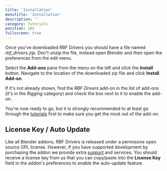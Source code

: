 ```yaml
---
title: 'Installation'
menuTitle: 'Installation'
description: ''
category: Tutorials
position: 102
fullscreen: true
---
```


Once you've downloaded RBF Drivers you should have a file named *rbf_drivers.zip*. Don't unzip the file, instead open Blender and then open the preferences from the edit menu.

Select the **Add-ons** pane from the menu on the left and click the **Install** button. Navigate to the location of the downloaded zip file and click **Install Add-on**.

If it's not already shown, find the *RBF Drivers* add-on in the list of add-ons (it's in the *Rigging* category) and check the box next to it to enable the add-on.

You're now ready to go, but it is strongly recommended to at least go through the [tutorials](/tutorials/getting-started) first to make sure you get the most out of the add-on.

## License Key / Auto Update

Like all Blender addons, RBF Drivers is released under a permissive open source GPL license. However, if you have supported development by purchasing the addon we provide extra [support](/manual/support) and services. You should receive a license key from us that you can copy/paste into the **License Key** field in the addon's preferences to enable the auto-update feature.
